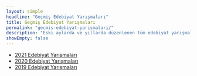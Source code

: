 ```yaml
---
layout: simple
headline: "Geçmiş Edebiyat Yarışmaları"
title: Geçmiş Edebiyat Yarışmaları
permalink: "gecmis-edebiyat-yarismalari/"
description: "Eski aylarda ve yıllarda düzenlenen tüm edebiyat yarışmalarının ve diğer yarışmaların listesine ilgili aya tıklayarak erişebilirsiniz."
showEmpty: false
---
```


<ul class='nav flex-column'>
   <li class='nav-item'>
      <a class='nav-link' href='/2021-edebiyat-yarismalari/'>
         2021 Edebiyat Yarışmaları
      </a>
   </li>
   <li class='nav-item'>
      <a class='nav-link' href='/2020-edebiyat-yarismalari/'>
         2020 Edebiyat Yarışmaları
      </a>
   </li>
   <li class='nav-item'>
      <a class='nav-link' href='/2019-edebiyat-yarismalari/'>
         2019 Edebiyat Yarışmaları
      </a>
   </li>
</ul>
